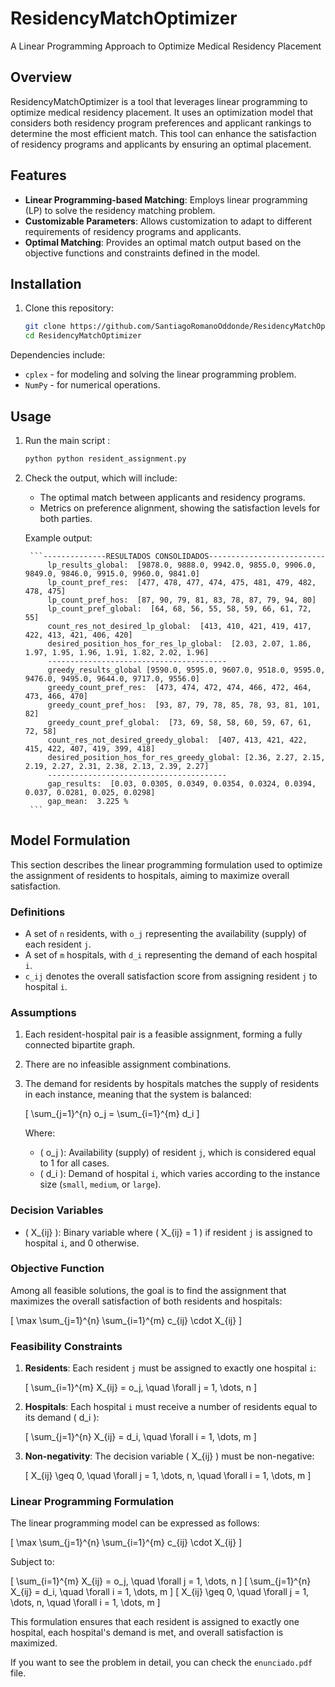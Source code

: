 # ResidencyMatchOptimizer

A Linear Programming Approach to Optimize Medical Residency Placement

## Overview

ResidencyMatchOptimizer is a tool that leverages linear programming to optimize medical residency placement. It uses an optimization model that considers both residency program preferences and applicant rankings to determine the most efficient match. This tool can enhance the satisfaction of residency programs and applicants by ensuring an optimal placement.

## Features

- **Linear Programming-based Matching**: Employs linear programming (LP) to solve the residency matching problem.
- **Customizable Parameters**: Allows customization to adapt to different requirements of residency programs and applicants.
- **Optimal Matching**: Provides an optimal match output based on the objective functions and constraints defined in the model.

## Installation

1. Clone this repository:

    ```bash
    git clone https://github.com/SantiagoRomanoOddonde/ResidencyMatchOptimizer.git
    cd ResidencyMatchOptimizer
    ```

Dependencies include:
- `cplex` - for modeling and solving the linear programming problem.
- `NumPy` - for numerical operations.

## Usage

1. Run the main script :

    ```bash
    python python resident_assignment.py
    ```

2. Check the output, which will include:
    - The optimal match between applicants and residency programs.
    - Metrics on preference alignment, showing the satisfaction levels for both parties.

    Example output:

        ```--------------RESULTADOS CONSOLIDADOS--------------------------
            lp_results_global:  [9878.0, 9888.0, 9942.0, 9855.0, 9906.0, 9849.0, 9846.0, 9915.0, 9960.0, 9841.0]
            lp_count_pref_res:  [477, 478, 477, 474, 475, 481, 479, 482, 478, 475]
            lp_count_pref_hos:  [87, 90, 79, 81, 83, 78, 87, 79, 94, 80]
            lp_count_pref_global:  [64, 68, 56, 55, 58, 59, 66, 61, 72, 55]
            count_res_not_desired_lp_global:  [413, 410, 421, 419, 417, 422, 413, 421, 406, 420]
            desired_position_hos_for_res_lp_global:  [2.03, 2.07, 1.86, 1.97, 1.95, 1.96, 1.91, 1.82, 2.02, 1.96]
            ----------------------------------------
            greedy_results_global [9590.0, 9595.0, 9607.0, 9518.0, 9595.0, 9476.0, 9495.0, 9644.0, 9717.0, 9556.0]
            greedy_count_pref_res:  [473, 474, 472, 474, 466, 472, 464, 473, 466, 470]
            greedy_count_pref_hos:  [93, 87, 79, 78, 85, 78, 93, 81, 101, 82]
            greedy_count_pref_global:  [73, 69, 58, 58, 60, 59, 67, 61, 72, 58]
            count_res_not_desired_greedy_global:  [407, 413, 421, 422, 415, 422, 407, 419, 399, 418]
            desired_position_hos_for_res_greedy_global: [2.36, 2.27, 2.15, 2.19, 2.27, 2.31, 2.38, 2.13, 2.39, 2.27]
            ----------------------------------------
            gap_results:  [0.03, 0.0305, 0.0349, 0.0354, 0.0324, 0.0394, 0.037, 0.0281, 0.025, 0.0298]
            gap_mean:  3.225 %
        ```


## Model Formulation

This section describes the linear programming formulation used to optimize the assignment of residents to hospitals, aiming to maximize overall satisfaction.

### Definitions

- A set of `n` residents, with `o_j` representing the availability (supply) of each resident `j`.
- A set of `m` hospitals, with `d_i` representing the demand of each hospital `i`.
- `c_ij` denotes the overall satisfaction score from assigning resident `j` to hospital `i`.

### Assumptions

1. Each resident-hospital pair is a feasible assignment, forming a fully connected bipartite graph.
2. There are no infeasible assignment combinations.
3. The demand for residents by hospitals matches the supply of residents in each instance, meaning that the system is balanced:
   
   \[
   \sum_{j=1}^{n} o_j = \sum_{i=1}^{m} d_i
   \]

   Where:
   - \( o_j \): Availability (supply) of resident `j`, which is considered equal to 1 for all cases.
   - \( d_i \): Demand of hospital `i`, which varies according to the instance size (`small`, `medium`, or `large`).

### Decision Variables

- \( X_{ij} \): Binary variable where \( X_{ij} = 1 \) if resident `j` is assigned to hospital `i`, and 0 otherwise.

### Objective Function

Among all feasible solutions, the goal is to find the assignment that maximizes the overall satisfaction of both residents and hospitals:

\[
\max \sum_{j=1}^{n} \sum_{i=1}^{m} c_{ij} \cdot X_{ij}
\]

### Feasibility Constraints

1. **Residents**: Each resident `j` must be assigned to exactly one hospital `i`:

   \[
   \sum_{i=1}^{m} X_{ij} = o_j, \quad \forall j = 1, \dots, n
   \]

2. **Hospitals**: Each hospital `i` must receive a number of residents equal to its demand \( d_i \):

   \[
   \sum_{j=1}^{n} X_{ij} = d_i, \quad \forall i = 1, \dots, m
   \]

3. **Non-negativity**: The decision variable \( X_{ij} \) must be non-negative:

   \[
   X_{ij} \geq 0, \quad \forall j = 1, \dots, n, \quad \forall i = 1, \dots, m
   \]

### Linear Programming Formulation

The linear programming model can be expressed as follows:

\[
\max \sum_{j=1}^{n} \sum_{i=1}^{m} c_{ij} \cdot X_{ij}
\]

Subject to:

\[
\sum_{i=1}^{m} X_{ij} = o_j, \quad \forall j = 1, \dots, n
\]
\[
\sum_{j=1}^{n} X_{ij} = d_i, \quad \forall i = 1, \dots, m
\]
\[
X_{ij} \geq 0, \quad \forall j = 1, \dots, n, \quad \forall i = 1, \dots, m
\]

This formulation ensures that each resident is assigned to exactly one hospital, each hospital's demand is met, and overall satisfaction is maximized.




If you want to see the problem in detail, you can check the `enunciado.pdf` file.

